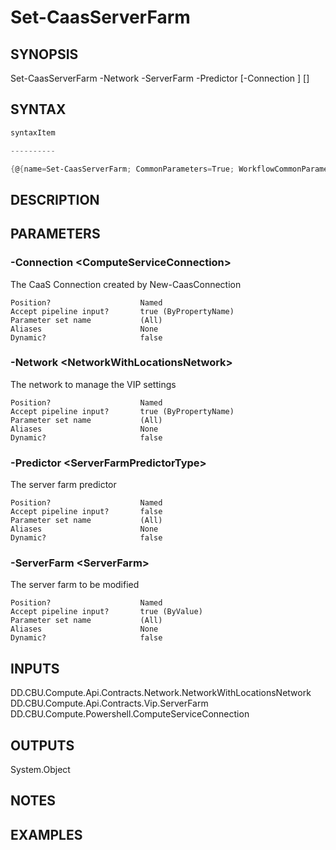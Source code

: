 ﻿Set-CaasServerFarm
===================

## SYNOPSIS

Set-CaasServerFarm -Network <NetworkWithLocationsNetwork> -ServerFarm <ServerFarm> -Predictor <ServerFarmPredictorType> [-Connection <ComputeServiceConnection>] [<CommonParameters>]


## SYNTAX
```powershell
syntaxItem                                                                                                    

----------                                                                                                    

{@{name=Set-CaasServerFarm; CommonParameters=True; WorkflowCommonParameters=False; parameter=System.Object[]}}
```

## DESCRIPTION


## PARAMETERS
### -Connection &lt;ComputeServiceConnection&gt;
The CaaS Connection created by New-CaasConnection
```
Position?                    Named
Accept pipeline input?       true (ByPropertyName)
Parameter set name           (All)
Aliases                      None
Dynamic?                     false
```
 
### -Network &lt;NetworkWithLocationsNetwork&gt;
The network to manage the VIP settings
```
Position?                    Named
Accept pipeline input?       true (ByPropertyName)
Parameter set name           (All)
Aliases                      None
Dynamic?                     false
```
 
### -Predictor &lt;ServerFarmPredictorType&gt;
The server farm predictor
```
Position?                    Named
Accept pipeline input?       false
Parameter set name           (All)
Aliases                      None
Dynamic?                     false
```
 
### -ServerFarm &lt;ServerFarm&gt;
The server farm to be modified
```
Position?                    Named
Accept pipeline input?       true (ByValue)
Parameter set name           (All)
Aliases                      None
Dynamic?                     false
```

## INPUTS
DD.CBU.Compute.Api.Contracts.Network.NetworkWithLocationsNetwork
DD.CBU.Compute.Api.Contracts.Vip.ServerFarm
DD.CBU.Compute.Powershell.ComputeServiceConnection


## OUTPUTS
System.Object

## NOTES


## EXAMPLES
